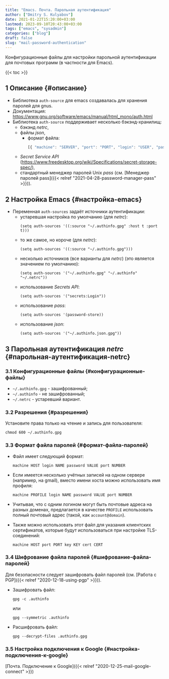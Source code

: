 ```yaml
---
title: "Emacs. Почта. Парольная аутентификация"
author: ["Dmitry S. Kulyabov"]
date: 2021-01-22T15:20:00+03:00
lastmod: 2023-09-10T20:43:00+03:00
tags: ["emacs", "sysadmin"]
categories: ["blog"]
draft: false
slug: "mail-password-authentication"
---
```


Конфигурационные файлы для настройки парольной аутентификации для почтовых программ (в частности для Emacs).

<!--more-->

{{< toc >}}


## <span class="section-num">1</span> Описание {#описание}

-   Библиотека `auth-source` для emacs создавалась для хранения паролей для gnus.
-   Документация: <https://www.gnu.org/software/emacs/manual/html_mono/auth.html>
-   Библиотека `auth-source` поддерживает несколько бэкэнд-хранилищ:
    -   бэкэнд _netrc_,
    -   файлы _json_,
        -   формат файла:
            ```js
            [{ "machine": "SERVER", "port": "PORT", "login": "USER", "password": "PASSWORD" }]
            ```
    -   _Secret Service API_ (<https://www.freedesktop.org/wiki/Specifications/secret-storage-spec/>),
    -   стандартный менеджер паролей Unix _pass_ (см. [Менеджер паролей pass]({{< relref "2021-04-28-password-manager-pass" >}})).


## <span class="section-num">2</span> Настройка Emacs {#настройка-emacs}

-   Переменная `auth-sources`  задаёт источники аутентификации:
    -   устаревшая настройка по умолчанию (для _netrc_):
        ```elisp
        (setq auth-sources '((:source "~/.authinfo.gpg" :host t :port t)))
        ```
    -   то же самое, но короче (для _netrc_):
        ```elisp
        (setq auth-sources '((:source "~/.authinfo.gpg")))
        ```
    -   несколько источников (все варианты для _netrc_) (это является значением по умолчанию):
        ```elisp
        (setq auth-sources '("~/.authinfo.gpg" "~/.authinfo" "~/.netrc"))
        ```
    -   использование _Secrets API_:
        ```elisp
        (setq auth-sources '("secrets:Login"))
        ```
    -   использование _pass_:
        ```elisp
        (setq auth-sources '(password-store))
        ```
    -   использование _json_:
        ```elisp
        (setq auth-sources '("~/.authinfo.json.gpg"))
        ```


## <span class="section-num">3</span> Парольная аутентификация _netrc_ {#парольная-аутентификация-netrc}


### <span class="section-num">3.1</span> Конфигурационные файлы {#конфигурационные-файлы}

-   `~/.authinfo.gpg` - зашифрованный;
-   `~/.authinfo` - не зашифрованный;
-   `~/.netrc` - устаревший вариант.


### <span class="section-num">3.2</span> Разрешения {#разрешения}

Установите права только на чтение и запись для пользователя:

```shell
chmod 600 ~/.authinfo.gpg
```


### <span class="section-num">3.3</span> Формат файла паролей {#формат-файла-паролей}

-   Файл имеет следующий формат:
    ```conf-unix
    machine HOST login NAME password VALUE port NUMBER
    ```

-   Если имеется несколько учётных записей на одном сервере (например, на gmail), вместо имени хоста можно использовать имя профиля:
    ```conf-unix
    machine PROFILE login NAME password VALUE port NUMBER
    ```
-   Учитывая, что с одним логином могут быть почтовые адреса на разных доменах, предлагается в качестве `PROFILE` использовать полный почтовый адрес (такой, как `account@domain`).
-   Также можно использовать этот файл для указания клиентских сертификатов, которые будут использоваться при настройке TLS-соединений:
    ```conf-unix
    machine HOST port PORT key KEY cert CERT
    ```


### <span class="section-num">3.4</span> Шифрование файла паролей {#шифрование-файла-паролей}

Для безопасности следует зашифровать файл паролей (см. [Работа с PGP]({{< relref "2020-12-18-using-pgp" >}})).

-   Зашифровать файл:
    ```shell
    gpg -c .authinfo
    ```
    или
    ```shell
    gpg --symmetric .authinfo
    ```
-   Расшифровать файл:
    ```shell
    gpg --decrypt-files .authinfo.gpg
    ```


### <span class="section-num">3.5</span> Настройка подключения к Google {#настройка-подключения-к-google}

[Почта. Подключение к Google]({{< relref "2020-12-25-mail-google-connect" >}})
